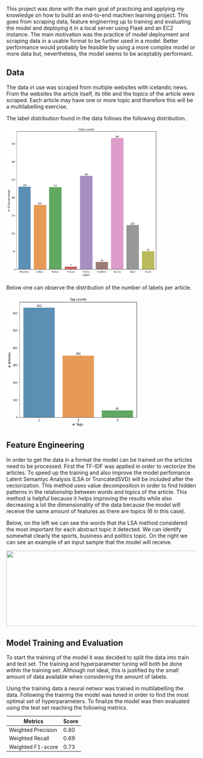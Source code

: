 
This project was done with the main goal of practicing and applying my knowledge on how to build an end-to-end machien learning project. This goes from scraping data, feature enginerring up to training and evaluating the model and deploying it in a local server using Flask and an EC2 instance. The main motivation was the practice of model deployment and scraping data in a usable format to be further used in a model. Better performance would probably be feasible by using a more complex model or more data but, nevertheless, the model seems to be aceptably performant. 

## Data 

The data in use was scraped from multiple websites with icelandic news. From the websites the article itself, its title and the topics of the article were scraped. Each article may have one or more topic and therefore this will be a multilabelling exercise. 

The label distribution found in the data follows the following distribution. 

<img src="images/label_articles_distribution.png" width="400" height="400">

Below one can observe the distribution of the number of labels per article. 

<img src="images/labels_per_article.png" width="350" height="350">

## Feature Engineering

In order to get the data in a format the model can be trained on the articles need to be processed. First the TF-IDF was applied in order to vectorize the articles. To speed up the training and also improve the model perfomance Latent Semantyc Analysis (LSA or TruncatedSVD) will be included after the vectorization. This method uses value decomposition in order to find hidden patterns in the relationship between words and topics of the article. This method is helpful because it helps improving the results while also decreasing a lot the dimensionality of the data because the model will receive the same amount of features as there are topics (6 in this case).

Below, on the left we can see the words that the LSA method considered the most important for each abstract topic it detected. We can identify somewhat clearly the sports, business and politics topic. On the right we can see an example of an input sample that the model will receive. 

<img src="https://github.com/joaosMart/Article-news-prediction/assets/163843101/44db51e8-e858-4511-baac-d753522bf3b5" width="650" height="200">

## Model Training and Evaluation 

To start the training of the model it was decided to split the data into train and test set. The training and hyperparameter tuning will both be done within the training set. Although not ideal, this is justified by the small amount of data available when considering the amount of labels. 

Using the training data a neural networ was trained in multilabelling the data. Following the training the model was tuned in order to find the most optimal set of hyperparameters. To finalize the model was then evaluated using the test set reaching the following metrics. 

| Metrics  | Score |
| ------------- | ------------- |
| Weighted Precision  | 0.80 |
| Weighted Recall | 0.69 |
| Weighted F1-score | 0.73|
